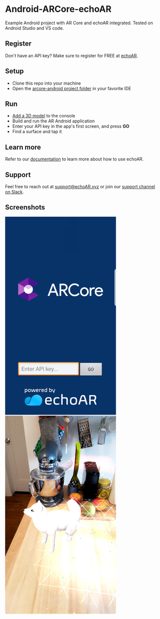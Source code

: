 # Android-ARCore-echoAR
Example Android project with AR Core and echoAR integrated. Tested on Android Studio and VS code.

## Register
Don't have an API key? Make sure to register for FREE at [echoAR](https://console.echoar.xyz/#/auth/register).

## Setup
* Clone this repo into your machine
* Open the [arcore-android project folder](/arcore-android) in your favorite IDE

## Run
* [Add a 3D model](https://docs.echoar.xyz/quickstart/add-a-3d-model) to the console
* Build and run the AR Android application
* Enter your API key in the app's first screen, and press **GO**
* Find a surface and tap it

## Learn more
Refer to our [documentation](https://docs.echoar.xyz/) to learn more about how to use echoAR.

## Support
Feel free to reach out at [support@echoAR.xyz](mailto:support@echoAR.xyz) or join our [support channel on Slack](https://join.slack.com/t/echoar/shared_invite/enQtNTg4NjI5NjM3OTc1LWU1M2M2MTNlNTM3NGY1YTUxYmY3ZDNjNTc3YjA5M2QyNGZiOTgzMjVmZWZmZmFjNGJjYTcxZjhhNzk3YjNhNjE).

## Screenshots
![start screen](/screenshots/start%20screen.jpg)
![fox](/screenshots/fox.jpg)
